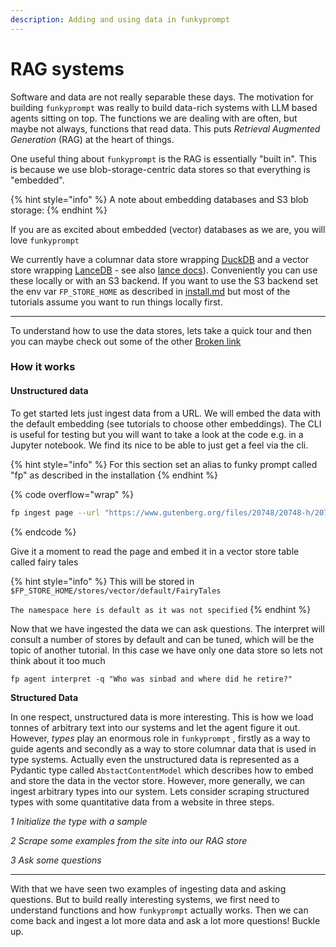 ```yaml
---
description: Adding and using data in funkyprompt
---
```


# RAG systems

Software and data are not really separable these days. The motivation for building `funkyprompt` was really to build data-rich systems with LLM based agents sitting on top. The functions we are dealing with are often, but maybe not always, functions that read data. This puts _Retrieval Augmented Generation_ (RAG) at the heart of things.

One useful thing about `funkyprompt` is the RAG is essentially "built in". This is because we use blob-storage-centric data stores so that everything is "embedded".&#x20;

{% hint style="info" %}
A note about embedding databases and S3 blob storage:
{% endhint %}

If you are as excited about embedded (vector) databases as we are, you will love `funkyprompt`

We currently have a columnar data store wrapping [DuckDB](https://duckdb.org/) and a vector store wrapping [LanceDB](https://lancedb.github.io/lancedb/) - see also [lance docs](https://lancedb.github.io/lance/)). Conveniently you can use these locally or with an S3 backend. If you want to use the S3 backend set the env var `FP_STORE_HOME` as described in [install.md](install.md "mention") but most of the tutorials assume you want to run things locally first.

***

To understand how to use the data stores, lets take a quick tour and then you can maybe check out some of the other [Broken link](broken-reference "mention")

### How it works

#### Unstructured data&#x20;

To get started lets just ingest data from a URL. We will embed the data with the default embedding (see tutorials to choose other embeddings). The CLI is useful for testing but you will want to take a look at the code e.g. in a Jupyter notebook. We find its nice to be able to just get a feel via the cli.

{% hint style="info" %}
For this section set an alias to funky prompt called "fp" as described in the installation
{% endhint %}

{% code overflow="wrap" %}
```bash
fp ingest page --url "https://www.gutenberg.org/files/20748/20748-h/20748-h.htm" -n FairyTales
```
{% endcode %}

Give it a moment to read the page and embed it in a vector store table called fairy tales

{% hint style="info" %}
This will be stored in `$FP_STORE_HOME/stores/vector/default/FairyTales`

`The namespace here is default as it was not specified`
{% endhint %}

Now that we have ingested the data we can ask questions. The interpret will consult a number of stores by default and can be tuned, which will be the topic of another tutorial. In this case we have only one data store so lets not think about it too much

```
fp agent interpret -q "Who was sinbad and where did he retire?"
```

**Structured Data**

In one respect, unstructured data is more interesting. This is how we load tonnes of arbitrary text into our systems and let the agent figure it out. However, _types_ play an enormous role in `funkyprompt` , firstly as a way to guide agents and secondly as a way to store columnar data that is used in type systems. Actually even the unstructured data is represented as a Pydantic type called `AbstactContentModel` which describes how to embed and store the data in the vector store. However, more generally, we can ingest arbitrary types into our system. Lets consider scraping structured types with some quantitative data from a website in three steps.

_1 Initialize the type with a sample_

_2 Scrape some examples from the site into our RAG store_

_3 Ask some questions_



***

With that we have seen two examples of ingesting data and asking questions. But to build really interesting systems, we first need to understand functions and how `funkyprompt` actually works. Then we can come back and ingest a lot more data and ask a lot more questions! Buckle up.
